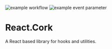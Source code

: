 ![example workflow](https://github.com/hjrdave/React.Cork/actions/workflows/npm-publish.yml/badge.svg)
![example event parameter]([https://github.com/github/docs/actions/workflows/main.yml/badge.svg](https://github.com/hjrdave/React.Cork/actions/workflows/npm-publish.yml/badge.svg)?event=push)
# React.Cork

A React based library for hooks and utilities.
